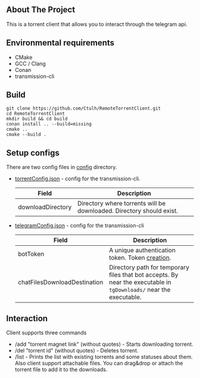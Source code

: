 ## About The Project
This is a torrent client that allows you to interact through the telegram api.

Environmental requirements
---------------------
* CMake
* GCC / Clang
* Conan
* transmission-cli

Build
---------------------
```
git clone https://github.com/Ctulh/RemoteTorrentClient.git
cd RemoteTorrentClient
mkdir build && cd build
conan install .. --build=missing
cmake ..
cmake --build .
```
Setup configs
---------------------
There are two config files in [config](https://github.com/Ctulh/RemoteTorrentClient/tree/main/config) directory. 

* [torrentConfig.json](https://github.com/Ctulh/RemoteTorrentClient/blob/main/config/torrentConfig.json) - config for the transmission-cli.

  | Field | Description |
  | ------| -----------|
  | downloadDirectory | Directory where torrents will be downloaded. Directory should exist.
  
* [telegramConfig.json](https://github.com/Ctulh/RemoteTorrentClient/blob/main/config/telegramConfig.json) - config for the transmission-cli 

  | Field                        | Description          |
  | -----------------------------| ---------------------|
  | botToken                     | A unique authentication token. Token [creation](https://core.telegram.org/bots/features#botfather).
  | chatFilesDownloadDestination | Directory path for temporary files that bot accepts. By near the executable in `tgDownloads/` near the executable.
  
Interaction
--------------------- 
 Client supports three commands 
 - /add "torrent magnet link" (without quotes) - Starts downloading torrent.
 - /del "torrent id" (without quotes) - Deletes torrent.
 - /list - Prints the list with existing torrents and some statuses about them.
 Also client support attachable files. You can drag&drop or attach the torrent file to add it to the downloads.
  

